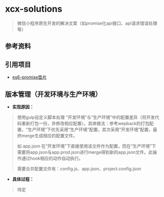 # xcx-solutions

> 微信小程序原生开发的解决文案（如promise化api接口、api请求错误处理等）

## 参考资料


## 引用项目

* [es6-promise垫片](https://github.com/stefanpenner/es6-promise)

## 版本管理（开发环境与生产环境）

* **实现原因：**

> 使用gulp自定义脚本处理 “开发环境”与“生产环境”中的配置差异（将开发代码重新打包一份，并修改相应配置）。具体做法：参考wepback的打包配置，“生产环境”下优先采用“生产环境”配置，其次采用“开发环境”配置，最终merge生成相应的配置文件。
>
> 如 app.json 在“开发环境”下直接使用该文件作为配置，而在“生产环境”下需要将app.json与app.prod.json进行merge得到新的app.json文件。此操作通过hook相应的动作自动执行。
>
> 需要合并配置文件有：config.js、app.json、project.config.json

* **具体过程：**

> 待定





